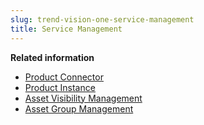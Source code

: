 ```yaml
---
slug: trend-vision-one-service-management
title: Service Management
---
```


**Related information**

- [Product Connector](product-connector.md "Trend Vision One connects to your other Trend Micro products to provide a broader perspective and a better context to identify threats more easily and contain them more effectively.")
- [Product Instance](product-instance.md "Manage, access, and locate all your Trend Micro offerings using the Product Instance app.")
- [Asset Visibility Management](asset-visibility-management.md "Organize data and Trend Vision One app assets based on your organizational structure to apply for different visibility and management purposes.")
- [Asset Group Management](asset-group-management.md "Create asset groups and define the structure of your organization.")
